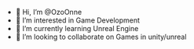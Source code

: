 - 👋 Hi, I’m @OzoOnne
- 👀 I’m interested in Game Development
- 🌱 I’m currently learning Unreal Engine
- 💞️ I’m looking to collaborate on Games in unity/unreal

<!---
OzoOnne/OzoOnne is a ✨ special ✨ repository because its `README.md` (this file) appears on your GitHub profile.
You can click the Preview link to take a look at your changes.
--->
